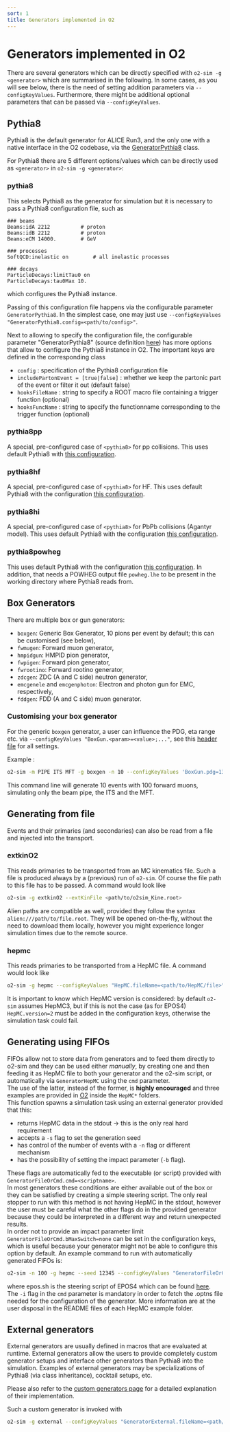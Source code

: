 ```yaml
---
sort: 1
title: Generators implemented in O2
---
```


# Generators implemented in O2

There are several generators which can be directly specified with `o2-sim -g <generator>` which are summarised in the following. In some cases, as you will see below, there is the need of setting addition parameters via `--configKeyValues`. Furthermore, there might be additional optional parameters that can be passed via `--configKeyValues`.

## Pythia8

Pythia8 is the default generator for ALICE Run3, and the only one with a native interface in the O2 codebase, via the [GeneratorPythia8](https://github.com/AliceO2Group/AliceO2/blob/dev/Generators/include/Generators/GeneratorPythia8.h) class.

For Pythia8 there are 5 different options/values which can be directly used as `<generator>` in `o2-sim -g <generator>`:

### pythia8

This selects Pythia8 as the generator for simulation but it is necessary to pass a Pythia8 configuration file, such as
```text
### beams
Beams:idA 2212			# proton
Beams:idB 2212 			# proton
Beams:eCM 14000. 		# GeV

### processes
SoftQCD:inelastic on		# all inelastic processes

### decays
ParticleDecays:limitTau0 on	
ParticleDecays:tau0Max 10.
```
which configures the Pythia8 instance.

Passing of this configuration file happens via the configurable parameter `GeneratorPythia8`. In the simplest case, one may just use `--configKeyValues "GeneratorPythia8.config=<path/to/config>"`.

Next to allowing to specify the configuration file, the configurable parameter "GeneratorPythia8" (source definition [here](https://github.com/AliceO2Group/AliceO2/blob/dev/Generators/include/Generators/GeneratorPythia8Param.h)) has more options that allow to configure the Pythia8 instance in O2. The important keys are defined in the corresponding class

* `config` : specification of the Pythia8 configuration file
* `includePartonEvent = [true|false]` : whether we keep the partonic part of the event or filter it out (default false) 
* `hooksFileName` : string to specify a ROOT macro file containing a trigger function (optional)
* `hooksFuncName` : string to specify the functionname corresponding to the trigger function (optional)


### pythia8pp

A special, pre-configured case of `<pythia8>` for pp collisions. This uses default Pythia8 with [this configuration](https://github.com/AliceO2Group/AliceO2/blob/dev/Generators/share/egconfig/pythia8_inel.cfg).

### pythia8hf

A special, pre-configured case of `<pythia8>` for HF. This uses default Pythia8 with the configuration [this configuration](https://github.com/AliceO2Group/AliceO2/blob/dev/Generators/share/egconfig/pythia8_hf.cfg).

### pythia8hi

A special, pre-configured case of `<pythia8>` for PbPb collisions (Agantyr model). This uses default Pythia8 with the configuration [this configuration](https://github.com/AliceO2Group/AliceO2/blob/dev/Generators/share/egconfig/pythia8_hi.cfg).

### pythia8powheg

This uses default Pythia8 with the configuration [this configuration](https://github.com/AliceO2Group/AliceO2/blob/dev/Generators/share/egconfig/pythia8_powheg.cfg).
In addition, that needs a POWHEG output file `powheg.lhe` to be present in the working directory where Pythia8 reads from.

## Box Generators

There are multiple box or gun generators:

* `boxgen`: Generic Box Generator, 10 pions per event by default; this can be customised (see below),
* `fwmugen`: Forward muon generator,
* `hmpidgun`: HMPID pion generator,
* `fwpigen`: Forward pion generator,
* `fwrootino`: Forward rootino generator,
* `zdcgen`: ZDC (A and C side) neutron generator,
* `emcgenele` and `emcgenphoton`: Electron and photon gun for EMC, respectively,
* `fddgen`: FDD (A and C side) muon generator.

### Customising your box generator

For the generic `boxgen` generator, a user can influence the PDG, eta range etc. via `--configKeyValues "BoxGun.<param>=<value>;..."`, see this [header file](https://github.com/AliceO2Group/AliceO2/blob/dev/Generators/include/Generators/BoxGunParam.h) for all settings.

Example :
```bash
o2-sim -m PIPE ITS MFT -g boxgen -n 10 --configKeyValues 'BoxGun.pdg=13 ; BoxGun.eta[0]=-3.6 ; BoxGun.eta[1]=-2.45; BoxGun.number=100'
```

This command line will generate 10 events with 100 forward muons, simulating only the beam pipe, the ITS and the MFT.

## Generating from file

Events and their primaries (and secondaries) can also be read from a file and injected into the transport.

### extkinO2

This reads primaries to be transported from an MC kinematics file. Such a file is produced always by a (previous) run of `o2-sim`. Of course the file path to this file has to be passed. A command would look like
```bash
o2-sim -g extkinO2 --extKinFile <path/to/o2sim_Kine.root>
```
Alien paths are compatible as well, provided they follow the syntax `alien:///path/to/file.root`. They will be opened on-the-fly, without the need to download them locally, however you might experience longer simulation times due to the remote source.

### hepmc

This reads primaries to be transported from a HepMC file. A command would look like
```bash
o2-sim -g hepmc --configKeyValues "HepMC.fileName=<path/to/HepMC/file>"
```
It is important to know which HepMC version is considered: by default `o2-sim` assumes HepMC3, but if this is not the case (as for EPOS4) `HepMC.version=2`
must be added in the configuration keys, otherwise the simulation task could fail.

## Generating using FIFOs 

FIFOs allow not to store data from generators and to feed them directly to o2-sim and they can be used either *manually*, by creating one and then feeding it as HepMC file to both your generator and the o2-sim script, or automatically via `GeneratorHepMC` using the `cmd` parameter.  
The use of the latter, instead of the former, is **highly encouraged** and three examples are provided in [O2](https://github.com/AliceO2Group/AliceO2/tree/dev/run/SimExamples) inside the `HepMC*` folders.  
This function spawns a simulation task using an external generator provided that this:
- returns HepMC data in the stdout &rarr; this is the only real hard requirement
- accepts a `-s` flag to set the generation seed
- has control of the number of events with a `-n` flag or different mechanism
- has the possibility of setting the impact parameter (`-b` flag).

These flags are automatically fed to the executable (or script) provided with `GeneratorFileOrCmd.cmd=<scriptname>`.  
In most generators these conditions are either available out of the box or they can be satisfied by creating a simple steering script. The only real stopper to run with this method is not having HepMC in the stdout, however the user must be careful what the other flags do in the provided generator because they could be interpreted in a different way and return unexpected results.  
In order not to provide an impact parameter limit `GeneratorFileOrCmd.bMaxSwitch=none` can be set in the configuration keys, which is useful because your generator might not be able to configure this option by default. An example command to run with automatically generated FIFOs is:
```bash
o2-sim -n 100 -g hepmc --seed 12345 --configKeyValues "GeneratorFileOrCmd.cmd=epos.sh -i <optnsFileName>;GeneratorFileOrCmd.bMaxSwitch=none;"
```
where epos.sh is the steering script of EPOS4 which can be found [here](https://github.com/AliceO2Group/AliceO2/tree/dev/run/SimExamples/HepMC_EPOS4). The `-i` flag in the `cmd` parameter is mandatory in order to fetch the .optns file needed for the configuration of the generator. More information are at the user disposal in the README files of each HepMC example folder.

## External generators

External generators are usually defined in macros that are evaluated at runtime. External generators allow the users 
to provide completely custom generator setups and interface other generators than Pythia8 into the simulation. Examples of external generators may be specializations of Pythia8 (via class inheritance), cocktail setups, etc.

Please also refer to the [custom generators page](generatorscustom.md) for a detailed explanation of their implementation.

Such a custom generator is invoked with
```bash
o2-sim -g external --configKeyValues "GeneratorExternal.fileName=<path/to/macro.C>;GeneratorExternal.funcName=<function-signature-to-call(...)>"
```
